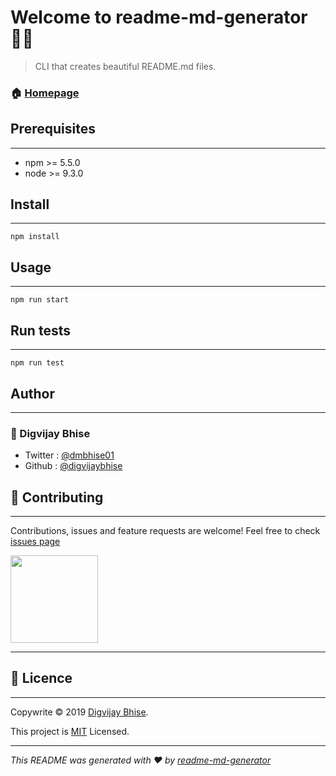 # Welcome to readme-md-generator 👋🏻

> CLI that creates beautiful README.md files.


### 🏠 [Homepage]() 

## Prerequisites
---
* npm >= 5.5.0
* node >= 9.3.0

## Install
---
``` 
npm install
```

## Usage
---
``` 
npm run start
```

## Run tests
---
``` 
npm run test
```

## Author
---
### 👤 Digvijay Bhise
* Twitter : [@dmbhise01]() 
* Github : [@digvijaybhise]()

## 🤝 Contributing
---
Contributions, issues and feature requests are welcome!
Feel free to check [issues page]()


<a>
  <img src="https://c5.patreon.com/external/logo/become_a_patron_button@2x.png" width="140">
</a>
    
---

## 📝 Licence
---
Copywrite © 2019 [Digvijay Bhise]().

This project is [MIT]() Licensed.
 
---
_This README was generated with ❤️  by [readme-md-generator]()_


